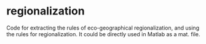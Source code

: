 # regionalization
Code for extracting the rules of eco-geographical regionalization, and using the rules for regionalization.
It could be directly used in Matlab as a mat. file.
